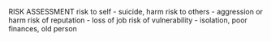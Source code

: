 
RISK ASSESSMENT
risk to self - suicide, harm
risk to others - aggression or harm
risk of reputation - loss of job 
risk of vulnerability - isolation, poor finances, old person
